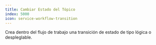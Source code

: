 ```yaml
---
title: Cambiar Estado del Tópico
index: 5000
icon: service-workflow-transition
---
```


Crea dentro del flujo de trabajo una transición de estado de tipo lógica o despleglable.
